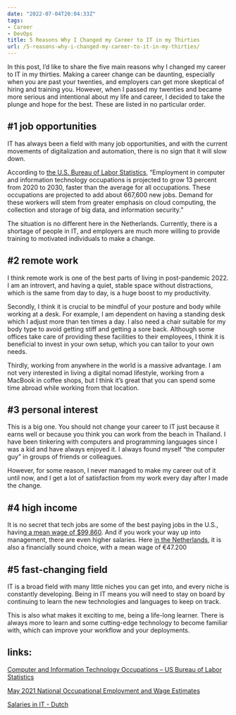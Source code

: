 ```yaml
---
date: "2022-07-04T20:04:33Z"
tags:
- Career
- DevOps
title: 5 Reasons Why I Changed my Career to IT in my Thirties
url: /5-reasons-why-i-changed-my-career-to-it-in-my-thirties/
---
```


In this post, I’d like to share the five main reasons why I changed my career to IT in my thirties. Making a career change can be daunting, especially when you are past your twenties, and employers can get more skeptical of hiring and training you. However, when I passed my twenties and became more serious and intentional about my life and career, I decided to take the plunge and hope for the best. These are listed in no particular order.

## \#1 job opportunities

IT has always been a field with many job opportunities, and with the current movements of digitalization and automation, there is no sign that it will slow down.

According to [the U.S. Bureau of Labor Statistics](https://www.bls.gov/ooh/computer-and-information-technology/home.htm), “Employment in computer and information technology occupations is projected to grow 13 percent from 2020 to 2030, faster than the average for all occupations. These occupations are projected to add about 667,600 new jobs. Demand for these workers will stem from greater emphasis on cloud computing, the collection and storage of big data, and information security.”

The situation is no different here in the Netherlands. Currently, there is a shortage of people in IT, and employers are much more willing to provide training to motivated individuals to make a change.

## \#2 remote work

I think remote work is one of the best parts of living in post-pandemic 2022. I am an introvert, and having a quiet, stable space without distractions, which is the same from day to day, is a huge boost to my productivity.

Secondly, I think it is crucial to be mindful of your posture and body while working at a desk. For example, I am dependent on having a standing desk which I adjust more than ten times a day. I also need a chair suitable for my body type to avoid getting stiff and getting a sore back. Although some offices take care of providing these facilities to their employees, I think it is beneficial to invest in your own setup, which you can tailor to your own needs.

Thirdly, working from anywhere in the world is a massive advantage. I am not very interested in living a digital nomad lifestyle, working from a MacBook in coffee shops, but I think it’s great that you can spend some time abroad while working from that location.

## \#3 personal interest

This is a big one. You should not change your career to IT just because it earns well or because you think you can work from the beach in Thailand. I have been tinkering with computers and programming languages since I was a kid and have always enjoyed it. I always found myself “the computer guy” in groups of friends or colleagues.

However, for some reason, I never managed to make my career out of it until now, and I get a lot of satisfaction from my work every day after I made the change.

## \#4 high income

It is no secret that tech jobs are some of the best paying jobs in the U.S., having[ a mean wage of $99,860](https://www.bls.gov/oes/current/oes_nat.htm#15-0000). And if you work your way up into management, there are even higher salaries. Here [in the Netherlands](https://www.nationaleberoepengids.nl/salaris/ict), it is also a financially sound choice, with a mean wage of €47.200

## \#5 fast-changing field

IT is a broad field with many little niches you can get into, and every niche is constantly developing. Being in IT means you will need to stay on board by continuing to learn the new technologies and languages to keep on track.

This is also what makes it exciting to me, being a life-long learner. There is always more to learn and some cutting-edge technology to become familiar with, which can improve your workflow and your deployments.

## links:

[Computer and Information Technology Occupations – US Bureau of Labor Statistics](https://www.bls.gov/ooh/computer-and-information-technology/home.htm)

[May 2021 National Occupational Employment and Wage Estimates](https://www.bls.gov/oes/current/oes_nat.htm#15-0000)

[Salaries in IT - Dutch](https://www.nationaleberoepengids.nl/salaris/ict)
